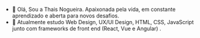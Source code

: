 - 👋 Olá, Sou a Thais Nogueira. Apaixonada pela vida, em constante aprendizado e aberta para novos desafios.  
- 🌱 Atualmente estudo Web Design, UX/UI Design, HTML, CSS, JavaScript junto com frameworks de front end (React, Vue e Angular) . 
